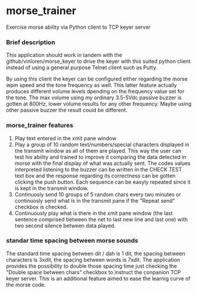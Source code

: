 # morse_trainer
 Exercise morse ability via Python client to TCP keyer server

### Brief description
This application should work in tandem with the github/vinloren/morse_keyer to drive the keyer with this suited python client instead of using a general purpose Telnet client such as Putty.

By using this client the keyer can be configured either regarding the morse wpm speed and the tone frequency as well. This latter feature actually produces different volume levels dpending on the frequency value set for the tone. The max volume using my ordinary 3.5-5Vdc passive buzzer is gotten at 800Hz, lower volume results for any other frequency. Maybe using other passive buzzer the result could be different.

### morse_trainer features
1) Play text entered in the xmit pane window
2) Play a group of 10 random text/numbers/special characters displayed in the transmit window as all of them are played. This way the user can test his ability and trained to improve it comparing the data detected in morse with the final display of what was actually sent. The codes values interpreted listening to the buzzer can be written in the CHECK TEST text box and the response regarding its correctness can be gotten clicking the push button. Each sequence can be easyly repeated since it is kept in the transmit window.
3) Continuosly send 10 groups of 5 random chars every two minutes or continuosly send what is in the transmit pane if the "Repeat send" checkbox is checked. 
4) Continuously play what is there in the xmit pane window (the last sentence comprised between the net to last new line and last one) with two second silence between data played.


### standar time spacing between morse sounds
The standard time spacing between dit / dah is 1 dit, the spacing between characters is 3xdit, the spacing between words is 7xdit. The application provides the possibility to double those spacing time just checking the "Double space between chars" checkbox to instruct the conpanion TCP keyer server. This is an additional feature aimed to ease the learnig curve of the morse code.
 
